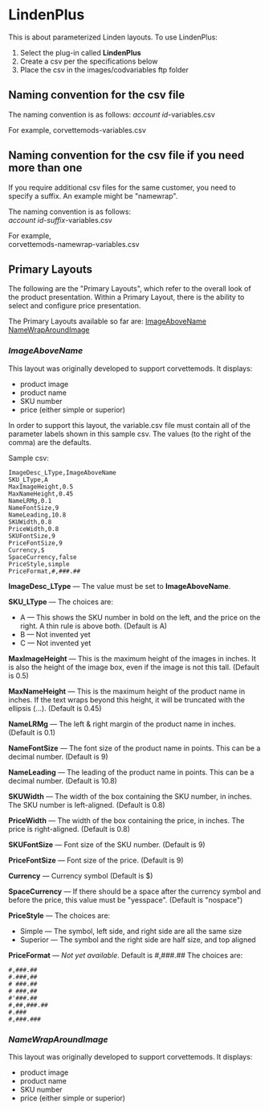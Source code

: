 # LindenPlus
This is about parameterized Linden layouts. To use LindenPlus:
1. Select the plug-in called **LindenPlus**
2. Create a csv per the specifications below
3. Place the csv in the images/codvariables ftp folder

## Naming convention for the csv file
The naming convention is as follows:
_account id_-variables.csv

For example, 
corvettemods-variables.csv

## Naming convention for the csv file if you need more than one
If you require additional csv files for the same customer, you need to specify a suffix. An example might be "namewrap".

The naming convention is as follows:  
_account id_-_suffix_-variables.csv

For example,  
corvettemods-namewrap-variables.csv

## Primary Layouts
The following are the "Primary Layouts", which refer to the overall look of the product presentation. Within a Primary Layout, there is the ability to select and configure price presentation. 

The Primary Layouts available so far are:
[ImageAboveName](#ImageAbovename)  
[NameWrapAroundImage](#NameWrapAroundImage)

### *ImageAboveName*
This layout was originally developed to support corvettemods. It displays:
* product image
* product name
* SKU number
* price (either simple or superior)

In order to support this layout, the variable.csv file must contain all of the parameter labels shown in this sample csv. The values (to the right of the comma) are the defaults.

Sample csv:

    ImageDesc_LType,ImageAboveName
    SKU_LType,A
    MaxImageHeight,0.5
    MaxNameHeight,0.45
    NameLRMg,0.1
    NameFontSize,9
    NameLeading,10.8
    SKUWidth,0.8
    PriceWidth,0.8
    SKUFontSize,9
    PriceFontSize,9
    Currency,$
    SpaceCurrency,false
    PriceStyle,simple
    PriceFormat,#,###.##


**ImageDesc_LType** — The value must be set to **ImageAboveName**.

**SKU_LType** — The choices are:
* A — This shows the SKU number in bold on the left, and the price on the right. A thin rule is above both. (Default is A)
* B —  Not invented yet
* C —  Not invented yet 

**MaxImageHeight** — This is the maximum height of the images in inches. It is also the height of the image box, even if the image is not this tall. (Default is 0.5)

**MaxNameHeight** — This is the maximum height of the product name in inches. If the text wraps beyond this height, it will be truncated with the ellipsis (...). (Default is 0.45)

**NameLRMg** — The left & right margin of the product name in inches. (Default is 0.1)

**NameFontSize** — The font size of the product name in points. This can be a decimal number. (Default is 9)

**NameLeading** — The leading of the product name in points. This can be a decimal number. (Default is 10.8)

**SKUWidth** — The width of the box containing the SKU number, in inches. The SKU number is left-aligned. (Default is 0.8)

**PriceWidth** — The width of the box containing the price, in inches. The price is right-aligned. (Default is 0.8)

**SKUFontSize** — Font size of the SKU number. (Default is 9)

**PriceFontSize** — Font size of the price. (Default is 9)

**Currency** — Currency symbol (Default is $)

**SpaceCurrency** — If there should be a space after the currency symbol and before the price, this value must be "yesspace". (Default is "nospace")

**PriceStyle** — The choices are:
* Simple — The symbol, left side, and right side are all the same size
* Superior — The symbol and the right side are half size, and top aligned

**PriceFormat** — *Not yet available*. Default is #,###.## 
The choices are:

    #,###.##
    #.###,##
    # ###.##
    # ###,##
    #'###.##
    #,##,###.##
    #.###
    #,###.###

### *NameWrapAroundImage*
This layout was originally developed to support corvettemods. It displays:
* product image
* product name
* SKU number
* price (either simple or superior)
